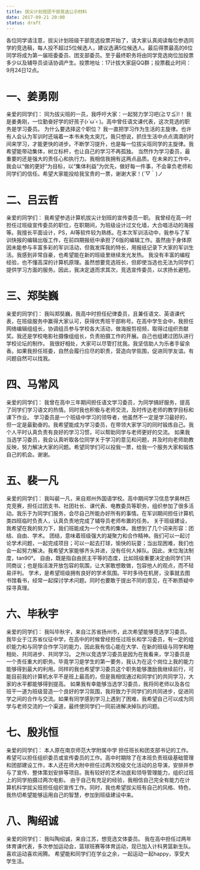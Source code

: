 ```yaml
---
title: 拔尖计划班团干部竞选公示材料
date: 2017-09-21 20:00
status: draft
---
```


各位同学请注意，拔尖计划班级干部竞选投票开始了，请大家认真阅读每位参选同学的竞选稿，每人投不超过5位候选人，建议选满5位候选人。最后得票最高的6位同学将成为第一届班委委员、团支部委员。至于最终职务将由同学竞选岗位加投票多少以及辅导员谈话协调产生。投票地址：17计拔大家庭QQ群；投票截止时间：9月24日12点。

# 一、姜勇刚

亲爱的同学们：
同为拔尖班的一员，我呼吁大家：一起努力学习吧(≧∇≦)!！
我是姜勇刚，一位勤奋好学的好孩子(›´ω`‹ )。高中曾任语文课代表，这次竞选的职务是学习委员。
为什么要选择这个职位？
我一直把学习作为生活的主旋律。也许有人会认为军训时还端着一本书未免太突兀，我只想说，抓住生活中点点滴滴的时间来学习，才能更快的进步。不断学习提升，也是每一位拔尖班同学的主旋律。我希望能带动集体，树立标杆，也让自己的学习不再孤独。
当然作为学习委员，最重要的还是强大的责任心和执行力。我相信我拥有这两点品质。在未来的工作中，我会以“做的更好”为目标，以“集体利益”为优先，做好每一件事，不会辜负老师和同学们的信任。希望大家能投给我宝贵的一票，谢谢大家！(´▽｀)ノ

# 二、吕云哲

亲爱的同学们：
    我希望参选计算机拔尖计划班的宣传委员一职。
    我曾经在高一时担任过班级宣传委员的职位，在职期间，为班级设计过文化墙，大合唱活动的海报等。我擅长平面设计，PS，AI等软件较为熟练。在本次军训活动中，我参与了军训快报的编辑出版工作，在前四期报纸中承担了6版的编辑工作。虽然由于身体原因未能参与丰富多彩的军训活动，但我发挥我的特长，用报纸记录下大家的军训生活。我感到非常自豪，也希望能在新的班级里继续发光发热。
    我没有丰富的编程经验，也不懂高深的计算机原理。虽然想要竞选班长，但即使当选也无法为同学们提供学习方面的服务。因此，我决定退而求其次，竞选宣传委员，以求扬长避短。

# 三、郑奘巍

亲爱的同学们：
我叫郑奘巍，我高中时担任纪律委员，且兼任语文、英语课代表，在班级服务中赢得大家认可，获得优秀班干部称号。在高中学生会中，我担任网络编辑组组长，协调组员参与学校各大活动，做海报剪视频，取得过组织贡献奖。我还是学校电影社摄像组组长，负责拍摄工作的开展。自己也组建过团队进行学校论坛的制作。
    我很好相处，大家可以尽管打扰我。我坚信助人为乐者手留余香。如果我担任班委，自然会履行应尽的职责，营造向学氛围，促进同学友谊。有问题自然可以找我。

# 四、马常风

亲爱的同学们：
    我曾在高中三年期间担任语文学习委员，为同学搞好服务，提高了同学们学习语文的热情。同时我也积极与老师交流，及时传达老师的教学目标和课下作业。
    学习委员是一个班级中学习的领导者，他虽然不一定是学习最好的，但一定是最勤奋的。我希望能成为学习委员，在带领大家学习的同时锻炼自己。我个人平时认真负责有良好的学习习惯，可以帮助同学与老师更好的交流。
    如果我当选学习委员，我会认真听取各位同学关于学习的意见和问题，并及时向老师助教反映，努力解决大家的问题。希望同学们可以投我一票，给我一个服务大家和锻炼自己的机会。谢谢。

# 五、裴一凡

亲爱的同学们：
我叫裴一凡，来自郑州外国语学校。高中期间学习信息学奥林匹克竞赛，担任过团支书、社团社长、课代表、电教委员等职务，组织参加了很多活动。我乐于为同学们服务，会尽自己所能办好所有的事情。在军训期间担任计算机类四班临时负责人，认真负责地完成了辅导员老师布置的任务。
关于班级建设，我希望在我的努力下，我们班能成为一个优秀的集体。我想到了几个词来形容：团结、自由、学术。
团结，意味着班级强大的凝聚力和合作精神。我们可以一起讨论学术问题，一起完成项目；可以一起去打球，愉快的玩耍；当出现困难，我们也会一起努力解决。我希望大家能够齐头并进，没有任何人掉队。因此，末位淘汰制度，tan90°。
自由，既是指自由民主平等的态度，比如班级重要决定由同学们共同商议；也是指活泼开放包容的氛围，让大家敢想敢做，包容他人的观点，而不轻易评判。
学术，是希望班级拥有良好的学术氛围。平时多待在机房，没事就去图书馆看书，经常一起探讨学术问题。同时也要敢于提出不同的意见，在不断质疑中探寻真理。

# 六、毕秋宇

亲爱的同学们：
	我叫毕秋宇，来自江苏省扬州市，此次希望能够竞选学习委员。
	我毕业于江苏省仪征中学，在高中的时候曾经担任过班长和学习委员，有一定的组织能力和与同学合作学习的能力，因此我有信心能在大学、在新的班级与同学和睦相处、共同进步、共同学习。
	之所以竞选学习委员是因为在我看来，学习委员是一个责任重大的职务。毕竟学习是学生的第一要务，我认为在这个岗位上我的能力能够得到最大的利用。同样的我也希望学习委员这个职务能够激励我继续前行，可能目前我的计算机水平不是班上最高的，但是我相信通过和同学们的共同学习，大家的水平都能够得到提高。
	如果我有幸能够当选学习委员，我将同老师以及各位班干一道为班级营造一个良好的学习氛围，我将致力于同学们的共同进步，促进同学之间的合作与交流。如果有同学感到学习上遇到了困难，我希望自己可以成为同学与老师交流的一个渠道，最终使同学们一同前进解决掉队的问题。

# 七、殷兆恒

亲爱的同学们：
    本人原在南京师范大学附属中学 担任班长和团支部书记的工作。希望可以担任组织委员或宣传委员的工作。高中时期除了在本班负责班级基础管理和团部建设工作，本人还在师大附中担任过两次校级文化活动的总导演，安排并参与了宣传、整体策划安排等项目。我有较好的艺术功底和领导管理能力，组织过班上的同学拍摄过两次电影。
    由于自己有充足的经验，我相信自己完全有能力在计算机科学拔尖班担任组织宣传工作。同时，我也希望拔尖班有自己的风格、特色，我热切希望能够运用自己的智慧，参加到班级建设中来。

# 八、陶绍诚

亲爱的同学们：
    我叫陶绍诚，来自江苏，想竞选文体委员。
    我在高中担任过两年体育课代表，多次参加运动会，篮球班赛等体育运动，现已加入计科男篮新生队。喜欢运动喜欢闹腾。
希望能和同学们在学业之余，一起运动一起happy，享受大学生活。